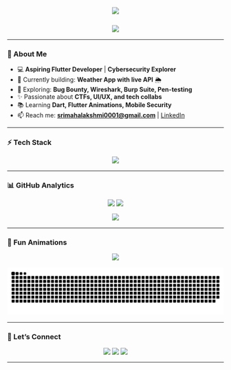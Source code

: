 <!-- Animated Header -->
<h1 align="center">
  <img src="https://readme-typing-svg.herokuapp.com?size=30&duration=3000&color=00FFFF&center=true&vCenter=true&width=600&lines=Hey+👋,+I'm+Mahalakshmi!;Developer+%7C+Cybersecurity+Enthusiast;Always+Learning+%7C+Always+Building" />
</h1>

<!-- Banner GIF -->
<p align="center">
  <img src="https://i.pinimg.com/originals/fc/6a/fe/fc6afe2c7c6c88f2f17c8c7dacf5d2a8.gif" width="800"/>
</p>

---

### 🚀 About Me  

- 💻 **Aspiring Flutter Developer** | **Cybersecurity Explorer**  
- 📱 Currently building: **Weather App with live API** 🌦️  
- 🔐 Exploring: **Bug Bounty, Wireshark, Burp Suite, Pen-testing**  
- ✨ Passionate about **CTFs, UI/UX, and tech collabs**  
- 📚 Learning **Dart, Flutter Animations, Mobile Security**  
- 📫 Reach me: **srimahalakshmi0001@gmail.com** | [LinkedIn](https://www.linkedin.com/in/MAHALAKSHMI837)  

---

### ⚡ Tech Stack  

<p align="center">
  <img src="https://skillicons.dev/icons?i=dart,flutter,firebase,java,python,c,cpp,html,css,linux,git,github,vscode,postman&perline=6" />
</p>

---

### 📊 GitHub Analytics  

<p align="center">
  <img src="https://github-readme-stats.vercel.app/api?username=MAHALAKSHMI837&show_icons=true&theme=radical&hide_border=true&bg_color=0d1117&title_color=00FFFF&icon_color=00FFFF" height="180px"/>
  <img src="https://github-readme-stats.vercel.app/api/top-langs/?username=MAHALAKSHMI837&layout=compact&theme=radical&hide_border=true&bg_color=0d1117&title_color=00FFFF" height="180px"/>
</p>

<p align="center">
  <img src="https://github-readme-streak-stats.herokuapp.com/?user=MAHALAKSHMI837&theme=radical&hide_border=true&fire=FF6EC7&currStreakLabel=00FFFF" height="200px"/>
</p>

---

### 🎯 Fun Animations  

<p align="center">
  <img src="https://github-profile-trophy.vercel.app/?username=MAHALAKSHMI837&theme=radical&no-frame=true&row=1&column=6" />
</p>

<p align="center">
  <img src="https://github.com/Platane/snk/raw/output/github-contribution-grid-snake.svg" alt="Snake animation"/>
</p>

---

### 🔗 Let’s Connect  

<p align="center">
  <a href="https://www.linkedin.com/in/MAHALAKSHMI837/"><img src="https://img.shields.io/badge/LinkedIn-0077B5?style=for-the-badge&logo=linkedin&logoColor=white"/></a>
  <a href="mailto:srimahalakshmi0001@gmail.com"><img src="https://img.shields.io/badge/Gmail-D14836?style=for-the-badge&logo=gmail&logoColor=white"/></a>
  <a href="https://github.com/MAHALAKSHMI837"><img src="https://img.shields.io/badge/GitHub-000000?style=for-the-badge&logo=github&logoColor=white"/></a>
</p>

---
